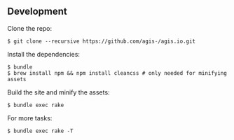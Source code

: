 ## Development

Clone the repo:

```shell
$ git clone --recursive https://github.com/agis-/agis.io.git
```

Install the dependencies:

```shell
$ bundle
$ brew install npm && npm install cleancss # only needed for minifying assets
```

Build the site and minify the assets:

```shell
$ bundle exec rake
```

For more tasks:

```shell
$ bundle exec rake -T
```
